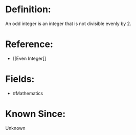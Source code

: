 

# Definition:
An odd integer is an integer that is not divisible evenly by 2.

# Reference:
- [[Even Integer]]

# Fields: 
- #Mathematics

# Known Since:
Unknown


